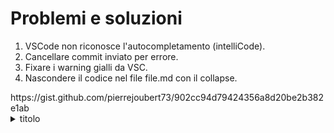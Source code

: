 # Problemi e soluzioni

1. VSCode non riconosce l'autocompletamento (intelliCode).  
2. Cancellare commit inviato per errore.
3. Fixare i warning gialli da VSC.
4. Nascondere il codice nel file file.md con il collapse.

<link> https://gist.github.com/pierrejoubert73/902cc94d79424356a8d20be2b382e1ab
<br>
<details>
    <summary> titolo </summary>

 ### codice
 ```c#
    Console.WriteLine("Ciao");
 ```
</details>

